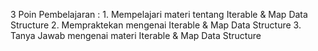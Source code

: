 3 Poin Pembelajaran :
    1. Mempelajari materi tentang Iterable & Map Data Structure
    2. Mempraktekan mengenai Iterable & Map Data Structure
    3. Tanya Jawab mengenai materi Iterable & Map Data Structure
